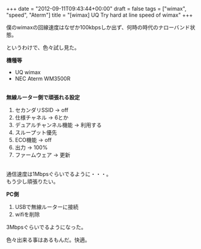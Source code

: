 +++
date = "2012-09-11T09:43:44+00:00"
draft = false
tags = ["wimax", "speed", "Aterm"]
title = "[wimax] UQ Try hard at line speed of wimax"
+++
<p>僕のwimaxの回線速度はなぜか100kbpsしか出ず、何時の時代のナローバンド状態。</p>
<p>というわけで、色々試し見た。</p>
<p><b>機種等</b></p>
<ul><li>UQ wimax</li>
<li>NEC Aterm WM3500R</li>
</ul><p><br><b>無線ルーター側で頑張れる設定</b></p>
<ol><li>セカンダリSSID -&gt; off</li>
<li>仕様チャネル -&gt; 6とか</li>
<li>デュアルチャンネル機能 -&gt; 利用する</li>
<li>スループット優先</li>
<li>ECO機能 -&gt; off</li>
<li>出力 -&gt; 100%</li>
<li>ファームウェア -&gt; 更新</li>
</ol><p><br>通信速度は1Mbpsぐらいでるように・・・。<br>もう少し頑張りたい。</p>
<p><b>PC側</b></p>
<ol><li>USBで無線ルーターに接続</li>
<li>wifiを削除</li>
</ol><p>3Mbpsぐらいでるようになった。</p>

<p>色々出来る事はあるもんだ。快適。</p>